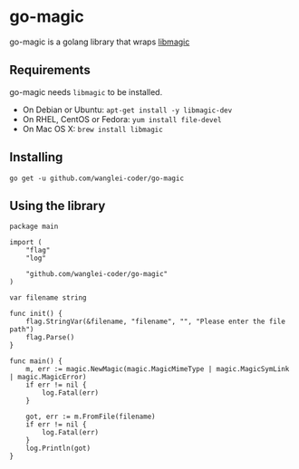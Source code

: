 # go-magic
go-magic is a golang library that wraps [libmagic](https://linux.die.net/man/3/libmagic)

## Requirements
go-magic needs `libmagic` to be installed.
- On Debian or Ubuntu: `apt-get install -y libmagic-dev`
- On RHEL, CentOS or Fedora: `yum install file-devel`
- On Mac OS X: `brew install libmagic`

## Installing
```go get -u github.com/wanglei-coder/go-magic```

## Using the library
```
package main

import (
	"flag"
	"log"

	"github.com/wanglei-coder/go-magic"
)

var filename string

func init() {
	flag.StringVar(&filename, "filename", "", "Please enter the file path")
	flag.Parse()
}

func main() {
	m, err := magic.NewMagic(magic.MagicMimeType | magic.MagicSymLink | magic.MagicError)
	if err != nil {
		log.Fatal(err)
	}

	got, err := m.FromFile(filename)
	if err != nil {
		log.Fatal(err)
	}
	log.Println(got)
}
```

